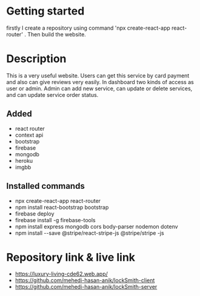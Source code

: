 # Getting started
firstly I create a repository using command 'npx create-react-app react-router' . 
Then build the website.

# Description
This is a very useful website. Users can get  this service by card    payment and also can give reviews very easily. In dashboard two kinds of access as user or admin. Admin can add new service, can update or delete services, and can update service order status. 

## Added
- react router
- context api
- bootstrap
- firebase
- mongodb
- heroku
- imgbb


## Installed commands
- npx create-react-app react-router
- npm install react-bootstrap bootstrap
- firebase deploy 
- firebase install -g firebase-tools
- npm install express mongodb cors body-parser nodemon dotenv
- npm install --save @stripe/react-stripe-js @stripe/stripe -js

# Repository link & live link
- https://luxury-living-cde62.web.app/
- https://github.com/mehedi-hasan-anik/lockSmith-client
- https://github.com/mehedi-hasan-anik/lockSmith-server
